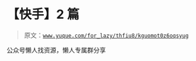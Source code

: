 # 【快手】2 篇

> 原文：[`www.yuque.com/for_lazy/thfiu8/kguomot0z6oqsyug`](https://www.yuque.com/for_lazy/thfiu8/kguomot0z6oqsyug)



公众号懒人找资源，懒人专属群分享